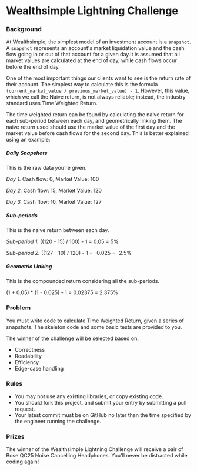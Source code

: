 # Wealthsimple Lightning Challenge

### Background
At Wealthsimple, the simplest model of an investment account is a `snapshot`. A `snapshot` represents an account's market liquidation value and the cash flow going in or out of that account for a given day.It is assumed that all market values are calculated at the end of day, while cash flows occur before the end of day.

One of the most important things our clients want to see is the return rate of their account. The simplest way to calculate this is the formula `(current_market_value / previous_market_value) - 1`. However, this value, which we call the Naive return, is not always reliable; instead, the industry standard uses Time Weighted Return.

The time weighted return can be found by calculating the naive return for each sub-period between each day, and geometrically linking them. The naive return used should use the market value of the first day and the market value before cash flows for the second day. This is better explained using an example:

##### Daily Snapshots

This is the raw data you're given.

*Day 1.* Cash flow: 0, Market Value: 100

*Day 2.* Cash flow: 15, Market Value: 120

*Day 3.* Cash flow: 10, Market Value: 127

##### Sub-periods

This is the naive return between each day.

*Sub-period 1.* ((120 - 15) / 100) - 1 = 0.05 = 5%

*Sub-period 2.* ((127 - 10) / 120) - 1 = -0.025 = -2.5%

##### Geometric Linking

This is the compounded return considering all the sub-periods.

(1 + 0.05) * (1 - 0.025) - 1 = 0.02375 = 2.375%

### Problem

You must write code to calculate Time Weighted Return, given a series of snapshots. The skeleton code and some basic tests are provided to you.

The winner of the challenge will be selected based on:
- Correctness
- Readability
- Efficiency
- Edge-case handling

### Rules

- You may not use any existing libraries, or copy existing code.
- You should fork this project, and submit your entry by submitting a pull request.
- Your latest commit must be on GitHub no later than the time specified by the engineer running the challenge.

### Prizes

The winner of the Wealthsimple Lightning Challenge will receive a pair of Bose QC25 Noise Cancelling Headphones. You'll never be distracted while coding again!

